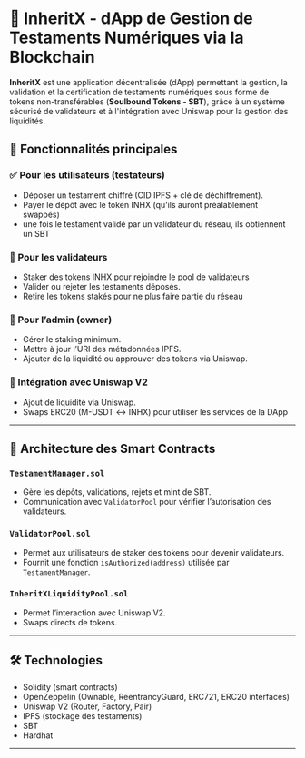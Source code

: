 # 🧾 InheritX - dApp de Gestion de Testaments Numériques via la Blockchain

**InheritX** est une application décentralisée (dApp) permettant la gestion, la validation et la certification de testaments numériques sous forme de tokens non-transférables (**Soulbound Tokens - SBT**), grâce à un système sécurisé de validateurs et à l'intégration avec Uniswap pour la gestion des liquidités.

## 🚀 Fonctionnalités principales

### ✅ Pour les utilisateurs (testateurs)
- Déposer un testament chiffré (CID IPFS + clé de déchiffrement).
- Payer le dépôt avec le token INHX (qu'ils auront préalablement swappés)
- une fois le testament validé par un validateur du réseau, ils obtiennent un SBT

### 🔐 Pour les validateurs
- Staker des tokens INHX pour rejoindre le pool de validateurs
- Valider ou rejeter les testaments déposés.
- Retire les tokens stakés pour ne plus faire partie du réseau

### 🧪 Pour l’admin (owner)
- Gérer le staking minimum.
- Mettre à jour l’URI des métadonnées IPFS.
- Ajouter de la liquidité ou approuver des tokens via Uniswap.

### 🔁 Intégration avec Uniswap V2
- Ajout de liquidité via Uniswap.
- Swaps ERC20 (M-USDT ↔ INHX) pour utiliser les services de la DApp

---

## 🧩 Architecture des Smart Contracts

### `TestamentManager.sol`
- Gère les dépôts, validations, rejets et mint de SBT.
- Communication avec `ValidatorPool` pour vérifier l’autorisation des validateurs.

### `ValidatorPool.sol`
- Permet aux utilisateurs de staker des tokens pour devenir validateurs.
- Fournit une fonction `isAuthorized(address)` utilisée par `TestamentManager`.

### `InheritXLiquidityPool.sol`
- Permet l’interaction avec Uniswap V2.
- Swaps directs de tokens.

---

## 🛠️ Technologies

- Solidity (smart contracts)
- OpenZeppelin (Ownable, ReentrancyGuard, ERC721, ERC20 interfaces)
- Uniswap V2 (Router, Factory, Pair)
- IPFS (stockage des testaments)
- SBT
- Hardhat 

---
